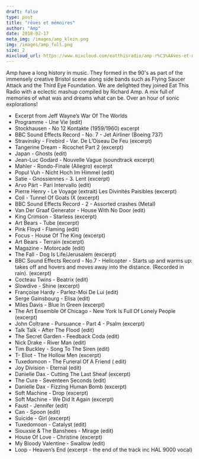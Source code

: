 ```yaml
---
draft: false
type: post
title: "rêves et mémoires"
author: "Amp"
date: 2018-02-17
meta_img: /images/amp_klein.png
img: /images/amp_full.png
size: 2
mixcloud_url: https://www.mixcloud.com/eatthisradio/amp-r%C3%AAves-et-m%C3%A9moires/
---
```


Amp have a long history in music. They formed in the 90's as part of the immensely creative Bristol scene along side bands such as Flying Saucer Attack and the Third Eye Foundation. We are delighted they joined Eat This Radio with a eclectic mashup compiled by Richard Amp. A mix full of memories of what was and dreams what can be. Over an hour of sonic explorations!

- Excerpt from Jeff Wayne’s War Of The Worlds
- Programme - Une Vie (edit)
- Stockhausen - No 12 Kontakte (1959/1960) excerpt
- BBC Sound Effects Record - No. 7 - Jet Airliner (Boeing 737)
- Stravinsky - Firebird - Var. De L’Oiseau De Feu (excerpt)
- Tangerine Dream - Ricochet Part 2 (excerpt)
- Japan - Ghosts (edit)
- Jean-Luc Godard - Nouvelle Vague (soundtrack excerpt)
- Mahler - Rondo-Finale (Allegro) excerpt
- Popul Vuh - Nicht Hoch Im Himmel (edit)
- Satie - Gnossiennes - 3. Lent (excerpt)
- Arvo Pärt - Pari Intervallo (edit)
- Pierre Henry - Le Voyage (extrait) Les Divinités Paisibles (excerpt)
- Coil - Tunnel Of Goats IX (excerpt)
- BBC Sound Effects Record - 2 - Assorted crashes (Metal)
- Van Der Graaf Generator - House With No Door (edit)
- King Crimson - Starless (excerpt)
- Art Bears - Tube (excerpt)
- Pink Floyd - Flaming (edit)
- Focus - House Of The King (excerpt)
- Art Bears - Terrain (excerpt)
- Magazine - Motorcade (edit)
- The Fall - Dog Is Life/Jerusalem (excerpt)
- BBC Sound Effects Record - No.7 - Helicopter - Starts up and warms up: takes off and hovers
and moves away into the distance. (Recorded in rain). (excerpt)
- Cocteau Twins - Beatrix (edit)
- Slowdive - Shine (excerpt)
- Françoise Hardy - Parlez-Moi De Lui (edit)
- Serge Gainsbourg - Elisa (edit)
- Miles Davis - Blue In Green (excerpt)
- The Art Ensemble Of Chicago - New York Is Full Of Lonely People (excerpt)
- John Coltrane - Pursuance - Part 4 - Psalm (excerpt)
- Talk Talk - After The Flood (edit)
- The Secret Garden - Feedback Coda (edit)
- Nick Drake - River Man (edit)
- Tim Buckley - Song To The Siren (edit)
- T- Eliot - The Hollow Men (excerpt)
- Tuxedomoon - The Funeral Of A Friend ( edit)
- Joy Division - Eternal (edit)
- Danielle Dax - Cutting The Last Sheaf (excerpt)
- The Cure - Seventeen Seconds (edit)
- Danielle Dax - Fizzing Human Bomb (excerpt)
- Soft Machine - Drop (excerpt)
- Soft Machine - We Did It Again (excerpt)
- Faust - Jennifer (edit)
- Can - Spoon (edit)
- Suicide - Girl (excerpt)
- Tuxedomoon - Catalyst (edit)
- Siouxsie & The Banshees - Mirage (edit)
- House Of Love - Christine (excerpt)
- My Bloody Valentine - Swallow (edit)
- Loop - Heaven’s End (excerpt - the end of the track inc HAL 9000 vocal)